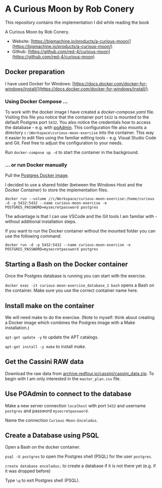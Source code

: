 # A Curious Moon by Rob Conery

This repository contains the implementation I did while reading the book

A Curious Moon by Rob Conery. 

- Website: [https://bigmachine.io/products/a-curious-moon/](https://bigmachine.io/products/a-curious-moon/)
- Github: [https://github.com/red-4/curious-moon](https://github.com/red-4/curious-moon)

## Docker preparation

I have used Docker for Windows: [https://docs.docker.com/docker-for-windows/install/](https://docs.docker.com/docker-for-windows/install/).

### Using Docker Compose ...

To work with the docker image I have created a *docker-compose.yaml* file. 
Visiting this file you notice that the container port `5432` is mounted to the default Postgres port `5432`.
You also notice the credentials how to access the database - e.g. with [pgAdmin](https://www.pgadmin.org/).
This configuration file also mounts a directory `c:\Workspace\curious-moon-exercise` into the container.
This way it easier to edit files using the familiar editing tools - e.g. Visual Studio Code and Git.
Feel free to adjust the configuration to your needs.

Run `docker-compose up -d` to start the container in the background. 

### ... or run Docker manually

Pull the [Postgres Docker image](https://hub.docker.com/_/postgres).

I decided to use a shared folder (between the Windows Host and the Docker Container) to store the implementation files.

`docker run --volume //c/Workspace/curious-moon-exercise:/home/curious -d -p 5432:5432 --name curious-moon-exercise -e POSTGRES_PASSWORD=mysecretpassword postgres`

The advantage is that I can use VSCode and the Git tools I am familiar with - without additional installation steps.

If you want to run the Docker container without the mounted folder you can use the following command:

`docker run -d -p 5432:5432 --name curious-moon-exercise -e POSTGRES_PASSWORD=mysecretpassword postgres`

## Starting a Bash on the Docker container

Once the Postgres database is running you can start with the exercise.

`docker exec -it curious-moon-exercise_database_1 bash` opens a Bash on the container. Make sure you use the correct container name here.

## Install make on the container

We will need make to do the exercise. (Note to myself: think about creating a Docker image which combines the Postgres image with a Make installation.)

`apt-get update -y` to update the APT catalogs.

`apt-get install -y make` to install _make_.

## Get the Cassini RAW data

Download the raw data from [archive.redfour.io/cassini/cassini_data.zip](archive.redfour.io/cassini/cassini_data.zip). To begin with I am only interested in the `master_plan.csv` file.

## Use PGAdmin to connect to the database

Make a new server connection `localhost` with port `5432` and username `postgres` and password `mysecretpassword`.

Name the connection `Curious-Moon-Enceladus`.

## Create a Database using PSQL

Open a Bash on the docker container.

`psql -U postgres` to open the Postgres shell (PSQL) for the user `postgres`.

`create database enceladus;` to create a database if it is not there yet (e.g. if it was dropped before)

Type `\q` to exit Postgres shell (PSQL).